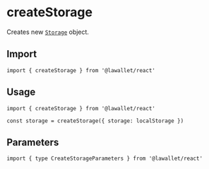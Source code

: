 # createStorage

Creates new [`Storage`](#storage) object.

## Import

```ts-vue
import { createStorage } from '@lawallet/react'
```

## Usage

```ts-vue
import { createStorage } from '@lawallet/react'

const storage = createStorage({ storage: localStorage })
```

## Parameters

```ts-vue
import { type CreateStorageParameters } from '@lawallet/react'
```
